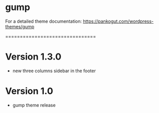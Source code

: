 gump
===============================

For a detailed theme documentation: https://pankogut.com/wordpress-themes/gump

===============================

Version 1.3.0
===============================
- new three columns sidebar in the footer

Version 1.0
===============================
- gump theme release